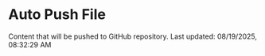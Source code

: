 # Auto Push File

Content that will be pushed to GitHub repository.
Last updated: 08/19/2025, 08:32:29 AM